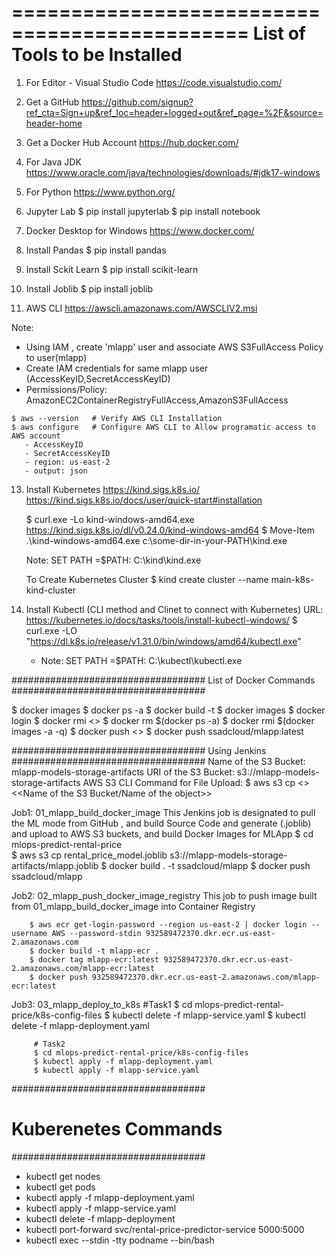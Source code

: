 ==============================================
List of Tools to be Installed
==============================================
1. For Editor - Visual Studio Code 
   https://code.visualstudio.com/

2. Get a GitHub 
   https://github.com/signup?ref_cta=Sign+up&ref_loc=header+logged+out&ref_page=%2F&source=header-home

3. Get a Docker Hub Account 
   https://hub.docker.com/

4. For Java JDK
   https://www.oracle.com/java/technologies/downloads/#jdk17-windows

5. For Python
   https://www.python.org/

6. Jupyter Lab
   $ pip install jupyterlab
   $ pip install notebook

7. Docker Desktop for Windows
   https://www.docker.com/

8. Install Pandas
   $ pip install pandas

9. Install Sckit Learn
   $ pip install scikit-learn

10. Install Joblib
   $ pip install joblib

11. AWS CLI
    https://awscli.amazonaws.com/AWSCLIV2.msi

   Note: 
   - Using IAM , create 'mlapp' user and associate AWS S3FullAccess Policy to user(mlapp)
   - Create IAM credentials for same mlapp user (AccessKeyID,SecretAccessKeyID)
   - Permissions/Policy: AmazonEC2ContainerRegistryFullAccess,AmazonS3FullAccess

    $ aws --version   # Verify AWS CLI Installation
    $ aws configure   # Configure AWS CLI to Allow programatic access to AWS account
       - AccessKeyID
       - SecretAccessKeyID
       - region: us-east-2
       - output: json

13. Install Kubernetes 
    https://kind.sigs.k8s.io/
    https://kind.sigs.k8s.io/docs/user/quick-start#installation

    $ curl.exe -Lo kind-windows-amd64.exe https://kind.sigs.k8s.io/dl/v0.24.0/kind-windows-amd64
    $ Move-Item .\kind-windows-amd64.exe c:\some-dir-in-your-PATH\kind.exe

    Note: SET PATH =$PATH: C:\kind\kind.exe

    To Create Kubernetes Cluster 
    $ kind create cluster --name main-k8s-kind-cluster


14. Install Kubectl (CLI method and Clinet to connect with Kubernetes)
    URL: https://kubernetes.io/docs/tasks/tools/install-kubectl-windows/
     $ curl.exe -LO "https://dl.k8s.io/release/v1.31.0/bin/windows/amd64/kubectl.exe"

    - Note: SET PATH =$PATH: C:\kubectl\kubectl.exe

   
###################################
List of Docker Commands
###################################

$ docker images
$ docker ps -a
$ docker build -t <name-of-the-docker-image>
$ docker images
$ docker login
$ docker rmi <<image-id>>
$ docker rm $(docker ps -a)
$ docker rmi $(docker images -a -q)
$ docker push <<image-id>>
$ docker push ssadcloud/mlapp:latest

###################################
Using Jenkins
###################################
Name of the S3 Bucket: mlapp-models-storage-artifacts
URI of the S3 Bucket:  s3://mlapp-models-storage-artifacts
AWS S3 CLI Command for File Upload:
      $ aws s3 cp <<artifact-object-name>> <<Name of the S3 Bucket/Name of the object>>

Job1: 01_mlapp_build_docker_image
      This Jenkins job is designated to pull the ML mode from GitHub , and build Source Code and generate (.joblib) and upload to AWS S3 buckets, and build Docker Images for MLApp
         $ cd mlops-predict-rental-price\
         $ aws s3 cp rental_price_model.joblib s3://mlapp-models-storage-artifacts/mlapp.joblib
         $ docker build . -t ssadcloud/mlapp
         $ docker push ssadcloud/mlapp

Job2: 02_mlapp_push_docker_image_registry
      This job to push image built from 01_mlapp_build_docker_image into Container Registry

        $ aws ecr get-login-password --region us-east-2 | docker login --username AWS --password-stdin 932589472370.dkr.ecr.us-east-2.amazonaws.com
        $ docker build -t mlapp-ecr .
        $ docker tag mlapp-ecr:latest 932589472370.dkr.ecr.us-east-2.amazonaws.com/mlapp-ecr:latest
        $ docker push 932589472370.dkr.ecr.us-east-2.amazonaws.com/mlapp-ecr:latest


Job3: 03_mlapp_deploy_to_k8s
         #Task1
         $ cd mlops-predict-rental-price/k8s-config-files
         $ kubectl delete -f mlapp-service.yaml
         $ kubectl delete -f mlapp-deployment.yaml

         # Task2
         $ cd mlops-predict-rental-price/k8s-config-files
         $ kubectl apply -f mlapp-deployment.yaml
         $ kubectl apply -f mlapp-service.yaml

###################################
# Kuberenetes Commands
###################################
 - kubectl get nodes
 - kubectl get pods
 - kubectl apply -f mlapp-deployment.yaml
 - kubectl apply -f mlapp-service.yaml
 - kubectl delete -f mlapp-deployment
 - kubectl port-forward svc/rental-price-predictor-service 5000:5000
 - kubectl exec --stdin -tty podname --bin/bash
